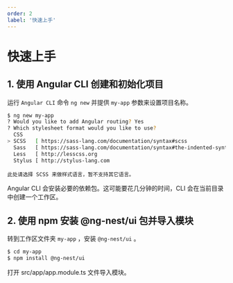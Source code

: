 ```yaml
---
order: 2
label: '快速上手'
---
```


# 快速上手

## 1. 使用 Angular CLI 创建和初始化项目

运行 `Angular CLI` 命令 `ng new` 并提供 `my-app` 参数来设置项目名称。

```bash
$ ng new my-app
? Would you like to add Angular routing? Yes
? Which stylesheet format would you like to use?
  CSS
> SCSS   [ https://sass-lang.com/documentation/syntax#scss                ]
  Sass   [ https://sass-lang.com/documentation/syntax#the-indented-syntax ]
  Less   [ http://lesscss.org                                             ]
  Stylus [ http://stylus-lang.com                                         ]
```

```warning
此处请选择 SCSS 来做样式语言，暂不支持其它语言。
```

Angular CLI 会安装必要的依赖包。这可能要花几分钟的时间，CLI 会在当前目录中创建一个工作区。

## 2. 使用 npm 安装 @ng-nest/ui 包并导入模块

转到工作区文件夹 `my-app` ，安装 `@ng-nest/ui` 。

```bash
$ cd my-app
$ npm install @ng-nest/ui
```

打开 src/app/app.module.ts 文件导入模块。
